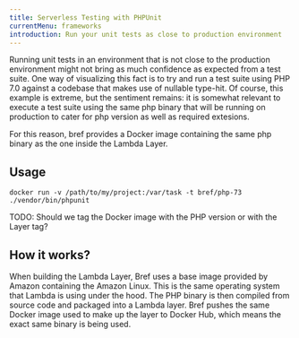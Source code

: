 ```yaml
---
title: Serverless Testing with PHPUnit
currentMenu: frameworks
introduction: Run your unit tests as close to production environment
---
```


Running unit tests in an environment that is not close to the production environment might not bring as much confidence as expected from a test suite.
One way of visualizing this fact is to try and run a test suite using PHP 7.0 against a codebase that makes use of nullable type-hit. 
Of course, this example is extreme, but the sentiment remains: it is somewhat relevant to execute a test suite using the same php binary that will be running on production to cater for php version as well as required extesions.

For this reason, bref provides a Docker image containing the same php binary as the one inside the Lambda Layer.

## Usage

```
docker run -v /path/to/my/project:/var/task -t bref/php-73 ./vendor/bin/phpunit
```

TODO: Should we tag the Docker image with the PHP version or with the Layer tag?  

## How it works?

When building the Lambda Layer, Bref uses a base image provided by Amazon containing the Amazon Linux. This is the same operating system that Lambda is using under the hood.
The PHP binary is then compiled from source code and packaged into a Lambda layer. 
Bref pushes the same Docker image used to make up the layer to Docker Hub, which means the exact same binary is being used.
